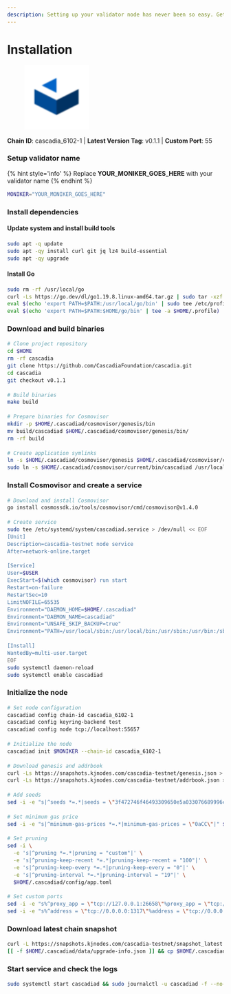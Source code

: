 ```yaml
---
description: Setting up your validator node has never been so easy. Get your validator running in minutes by following step by step instructions.
---
```


# Installation

<figure><img src="https://raw.githubusercontent.com/kj89/cosmos-images/main/logos/cascadia.png" width="150" alt=""><figcaption></figcaption></figure>

**Chain ID**: cascadia_6102-1 | **Latest Version Tag**: v0.1.1 | **Custom Port**: 55

### Setup validator name

{% hint style='info' %}
Replace **YOUR_MONIKER_GOES_HERE** with your validator name
{% endhint %}

```bash
MONIKER="YOUR_MONIKER_GOES_HERE"
```

### Install dependencies

#### Update system and install build tools

```bash
sudo apt -q update
sudo apt -qy install curl git jq lz4 build-essential
sudo apt -qy upgrade
```

#### Install Go

```bash
sudo rm -rf /usr/local/go
curl -Ls https://go.dev/dl/go1.19.8.linux-amd64.tar.gz | sudo tar -xzf - -C /usr/local
eval $(echo 'export PATH=$PATH:/usr/local/go/bin' | sudo tee /etc/profile.d/golang.sh)
eval $(echo 'export PATH=$PATH:$HOME/go/bin' | tee -a $HOME/.profile)
```

### Download and build binaries

```bash
# Clone project repository
cd $HOME
rm -rf cascadia
git clone https://github.com/CascadiaFoundation/cascadia.git
cd cascadia
git checkout v0.1.1

# Build binaries
make build

# Prepare binaries for Cosmovisor
mkdir -p $HOME/.cascadiad/cosmovisor/genesis/bin
mv build/cascadiad $HOME/.cascadiad/cosmovisor/genesis/bin/
rm -rf build

# Create application symlinks
ln -s $HOME/.cascadiad/cosmovisor/genesis $HOME/.cascadiad/cosmovisor/current
sudo ln -s $HOME/.cascadiad/cosmovisor/current/bin/cascadiad /usr/local/bin/cascadiad
```

### Install Cosmovisor and create a service

```bash
# Download and install Cosmovisor
go install cosmossdk.io/tools/cosmovisor/cmd/cosmovisor@v1.4.0

# Create service
sudo tee /etc/systemd/system/cascadiad.service > /dev/null << EOF
[Unit]
Description=cascadia-testnet node service
After=network-online.target

[Service]
User=$USER
ExecStart=$(which cosmovisor) run start
Restart=on-failure
RestartSec=10
LimitNOFILE=65535
Environment="DAEMON_HOME=$HOME/.cascadiad"
Environment="DAEMON_NAME=cascadiad"
Environment="UNSAFE_SKIP_BACKUP=true"
Environment="PATH=/usr/local/sbin:/usr/local/bin:/usr/sbin:/usr/bin:/sbin:/bin:/usr/games:/usr/local/games:/snap/bin:$HOME/.cascadiad/cosmovisor/current/bin"

[Install]
WantedBy=multi-user.target
EOF
sudo systemctl daemon-reload
sudo systemctl enable cascadiad
```

### Initialize the node

```bash
# Set node configuration
cascadiad config chain-id cascadia_6102-1
cascadiad config keyring-backend test
cascadiad config node tcp://localhost:55657

# Initialize the node
cascadiad init $MONIKER --chain-id cascadia_6102-1

# Download genesis and addrbook
curl -Ls https://snapshots.kjnodes.com/cascadia-testnet/genesis.json > $HOME/.cascadiad/config/genesis.json
curl -Ls https://snapshots.kjnodes.com/cascadia-testnet/addrbook.json > $HOME/.cascadiad/config/addrbook.json

# Add seeds
sed -i -e "s|^seeds *=.*|seeds = \"3f472746f46493309650e5a033076689996c8881@cascadia-testnet.rpc.kjnodes.com:55659\"|" $HOME/.cascadiad/config/config.toml

# Set minimum gas price
sed -i -e "s|^minimum-gas-prices *=.*|minimum-gas-prices = \"0aCC\"|" $HOME/.cascadiad/config/app.toml

# Set pruning
sed -i \
  -e 's|^pruning *=.*|pruning = "custom"|' \
  -e 's|^pruning-keep-recent *=.*|pruning-keep-recent = "100"|' \
  -e 's|^pruning-keep-every *=.*|pruning-keep-every = "0"|' \
  -e 's|^pruning-interval *=.*|pruning-interval = "19"|' \
  $HOME/.cascadiad/config/app.toml

# Set custom ports
sed -i -e "s%^proxy_app = \"tcp://127.0.0.1:26658\"%proxy_app = \"tcp://127.0.0.1:55658\"%; s%^laddr = \"tcp://127.0.0.1:26657\"%laddr = \"tcp://127.0.0.1:55657\"%; s%^pprof_laddr = \"localhost:6060\"%pprof_laddr = \"localhost:55060\"%; s%^laddr = \"tcp://0.0.0.0:26656\"%laddr = \"tcp://0.0.0.0:55656\"%; s%^prometheus_listen_addr = \":26660\"%prometheus_listen_addr = \":55660\"%" $HOME/.cascadiad/config/config.toml
sed -i -e "s%^address = \"tcp://0.0.0.0:1317\"%address = \"tcp://0.0.0.0:55317\"%; s%^address = \":8080\"%address = \":55080\"%; s%^address = \"0.0.0.0:9090\"%address = \"0.0.0.0:55090\"%; s%^address = \"0.0.0.0:9091\"%address = \"0.0.0.0:55091\"%; s%^address = \"0.0.0.0:8545\"%address = \"0.0.0.0:55545\"%; s%^ws-address = \"0.0.0.0:8546\"%ws-address = \"0.0.0.0:55546\"%" $HOME/.cascadiad/config/app.toml
```

### Download latest chain snapshot

```bash
curl -L https://snapshots.kjnodes.com/cascadia-testnet/snapshot_latest.tar.lz4 | tar -Ilz4 -xf - -C $HOME/.cascadiad
[[ -f $HOME/.cascadiad/data/upgrade-info.json ]] && cp $HOME/.cascadiad/data/upgrade-info.json $HOME/.cascadiad/cosmovisor/genesis/upgrade-info.json
```

### Start service and check the logs

```bash
sudo systemctl start cascadiad && sudo journalctl -u cascadiad -f --no-hostname -o cat
```
